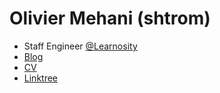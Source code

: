# Olivier Mehani (shtrom)

* Staff Engineer [@Learnosity](https://github.com/Learnosity)
* [Blog](https://blog.narf.ssji.net)
* [CV](https://olivier.mehani.name)
* [Linktree](https://linktr.ee/shtrom)
